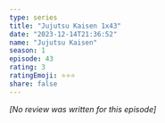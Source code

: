 ```yaml
---
type: series
title: "Jujutsu Kaisen 1x43"
date: "2023-12-14T21:36:52"
name: "Jujutsu Kaisen"
season: 1
episode: 43
rating: 3
ratingEmoji: ⭐️⭐️⭐️
share: false
---
```


*[No review was written for this episode]*
